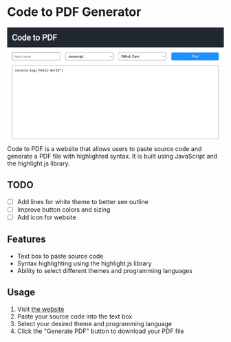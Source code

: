 # Code to PDF Generator
![Example use of Code to PDF](images/example.png)
Code to PDF is a website that allows users to paste source code and generate a PDF file with highlighted syntax. It is built using JavaScript and the highlight.js library.

## TODO
- [ ] Add lines for white theme to better see outline
- [ ] Improve button colors and sizing
- [ ] Add icon for website

## Features
- Text box to paste source code
- Syntax highlighting using the highlight.js library
- Ability to select different themes and programming languages

## Usage
1. Visit [the website](https://tarikjaber.github.io/Code-to-PDF/)
2. Paste your source code into the text box
3. Select your desired theme and programming language
4. Click the "Generate PDF" button to download your PDF file

